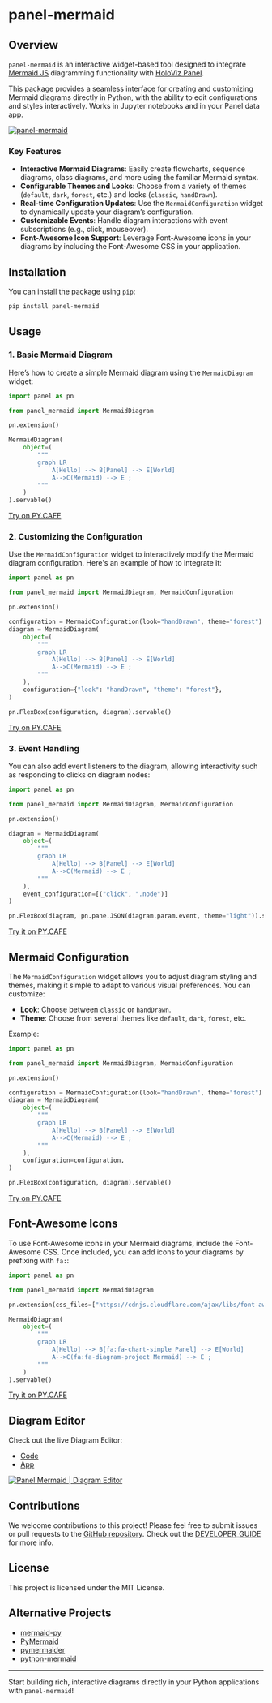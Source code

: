 # panel-mermaid

## Overview

`panel-mermaid` is an interactive widget-based tool designed to integrate [Mermaid JS](https://mermaid.js.org/) diagramming functionality with [HoloViz Panel](https://panel.holoviz.org/).

This package provides a seamless interface for creating and customizing Mermaid diagrams directly in Python, with the ability to edit configurations and styles interactively. Works in Jupyter notebooks and in your Panel data app.

[![panel-mermaid](static/panel-mermaid-bootstrap.png)](https://py.cafe/awesome.panel.org/panel-mermaid-diagrams)

### Key Features

- **Interactive Mermaid Diagrams**: Easily create flowcharts, sequence diagrams, class diagrams, and more using the familiar Mermaid syntax.
- **Configurable Themes and Looks**: Choose from a variety of themes (`default`, `dark`, `forest`, etc.) and looks (`classic`, `handDrawn`).
- **Real-time Configuration Updates**: Use the `MermaidConfiguration` widget to dynamically update your diagram’s configuration.
- **Customizable Events**: Handle diagram interactions with event subscriptions (e.g., click, mouseover).
- **Font-Awesome Icon Support**: Leverage Font-Awesome icons in your diagrams by including the Font-Awesome CSS in your application.

## Installation

You can install the package using `pip`:

```bash
pip install panel-mermaid
```

## Usage

### 1. Basic Mermaid Diagram

Here’s how to create a simple Mermaid diagram using the `MermaidDiagram` widget:

```python
import panel as pn

from panel_mermaid import MermaidDiagram

pn.extension()

MermaidDiagram(
    object=(
        """
        graph LR
            A[Hello] --> B[Panel] --> E[World]
            A-->C(Mermaid) --> E ;
        """
    )
).servable()
```

[Try on PY.CAFE](https://py.cafe/snippet/panel/v1#c=H4sIAGrhC2cAA41STU_DMAz9K5FPm9RWMARIRSDxJXEACXGAQzehbPVoUJqE1BtU0_47ztoxBpu25NJnP_vZr5nByOYIKajSWU_CSYNayEo40-c79rZsYq8l-lKqXLTEhwbeKPnmZRm4ziT4RWgqZU2nGyLrnE7fCD52-I4jOm9ROH1Y3B_MZFeI-6dVJJzL7A61tgMRxxfiKnsMQzXgNnuxXueDP3xOXXfaEboNUZxtVuVpu0mFfiqHGsPsEIHHj4nyWKKhiv1ZmND3vGb4iFs3mEe1C_4twgylc88KPyEdS11hBJgrujWhL6TkJxxxNRXWhJLa5irHeHqQ9E6SHhdrWdsJQTqDKfrgI6Q9nsRaerLccrYU84wiGBVK5x6ZlP1kSA4rJE5-qpwKSA-PDyIolXlp4FGD7lC9FawTIC-RwlhpvOKu7MG1NSSVQb9FIVDjYcNlipOhL8B8MI_-T7FlxFUd25W4GtZrV-nfPyGhL1qX2cOG3au3q-xae7nx5j2Ltuvh6fE-msSvRxmpd4kueUE13Hm0sJ_fYzaYfwOdqMshuwMAAA)

### 2. Customizing the Configuration

Use the `MermaidConfiguration` widget to interactively modify the Mermaid diagram configuration. Here's an example of how to integrate it:

```python
import panel as pn

from panel_mermaid import MermaidDiagram, MermaidConfiguration

pn.extension()

configuration = MermaidConfiguration(look="handDrawn", theme="forest")
diagram = MermaidDiagram(
    object=(
        """
        graph LR
            A[Hello] --> B[Panel] --> E[World]
            A-->C(Mermaid) --> E ;
        """
    ),
    configuration={"look": "handDrawn", "theme": "forest"},
)

pn.FlexBox(configuration, diagram).servable()
```

[Try on PY.CAFE](https://py.cafe/snippet/panel/v1#c=H4sIAI_jC2cAA41STY_aMBD9K9acQAoRGwgRqahUdrfaQytVe-geCKoMGYhbx04d8yXEf-84H8tSsWLtQ_LGz2_Gb-YIS50ixCDyQhvLCq5QMl6yQiW0V0bndexXjibnImUN8XsNHwRfG557Lb7XaiXWG8Ot0JVCoXzcW1Ql4U7XRZZvKWxy9WZHav1nkkDGVfpg-E4l4DGbYY4UXGmDpU2A1NI6_VmlqaeTKEZLL37j0k4a5FYC1X7FRC4y9u35HHHry-wJpdRz1ut9ZtPZD2dADR5nL9rIdP4fn47uO00J3ZrIPl3P2vXq74UNk2MC7skJxES-eHUC1bvrk_bpJxKpzCR7v0rcT_W-cyHoscaarl-i2fKFxE4XPDD4dyMM6SlbUter1iaGdNxPr-kx8eyhcFNRhQnyovgpcAfxissSPcBU2EflVCG2ZkOR4mAzrdyVg05Fir1t3w9GfkCXJT_ojYX4CFs0bg4gDqgSre2zJsljm8wQ8mCZCZkaJNLs9cTyRYmWDncitRnEd2Hfg1yolxoOavSEYp1RHgfpETGshMQpqZIDNF2WC4XmnQyO2lvUXKIU3OkCnOYn70oVTaLxwI_6QTgMo2g8GIXR-N3qz5LkpF8cqIHXj9_2x7d7e1lB7VCb_q5P_o6jYTgMgv5oMAzubrh327HGgVtutUZdtydr64vCj-S0NHRCcXkractzWd0-eVXXaIxn89M_s1ERecgEAAA)

### 3. Event Handling

You can also add event listeners to the diagram, allowing interactivity such as responding to clicks on diagram nodes:

```python
import panel as pn

from panel_mermaid import MermaidDiagram, MermaidConfiguration

pn.extension()

diagram = MermaidDiagram(
    object=(
        """
        graph LR
            A[Hello] --> B[Panel] --> E[World]
            A-->C(Mermaid) --> E ;
        """
    ),
    event_configuration=[("click", ".node")]
)

pn.FlexBox(diagram, pn.pane.JSON(diagram.param.event, theme="light")).servable()
```

[Try it on PY.CAFE](https://py.cafe/snippet/panel/v1#c=H4sIAOHiC2cAA41SbW_aMBD-K9F9AilENBAiMjFpdJ2qaW_qpPVDgiqTHMSbY2eOoSDEf985L6WtqJgtQZ7z43vunvMBUpUhRMCLUmnjlEyicFjllDKhvdKqaGIPBeqC8cxpiV8b-JGztWaF2-FrJVd8vdHMcFVnKKWHO4OyItzr20jWXHFmr3L0EunQUsvfmJpZi-xKoN5PmMhl7ny5O0Xs-hDfohBq4QwG7515_MMW3YCb-F5pkS1e8enouteW0G-Izrvzqn23-cctSvOQPu9xFvcSSAVP_yTg0iVPkp8J9Emt7pb6_yRwN1e7Xtu4S9561lPv88_v37ooRexvreA6JscCZwkIvs4NZet7FeotWwq0HoILGv9uuCaSNBVNrx5RoknOfgzaWRHP7Es73TpMkJXlL46PEK2YqNAFzLi5kTYvREZvKFLuTa6kvbJXGc9wsB16_sTz6bJge7UxEB1gi9rOEyKfKlHK3ClKeejENCEX0pyLTCOR4qcTw5YVGjp85JnJIboKhi4UXN43cNSgW7RdN5CaiGDFBc4pK3lA78swLlG_oWCpg2XDJUrJbF6A4-LonqmiFZqOvHDoB-MgDKejSRBO36z-lJKc9Mo9vEx7On4-H8_szMsKGoc6-ash-TsNx8HY94eT0di_uuDeZcdaBy651Rl13p68qy8M_kfT0KPjkolLoh3Pqtp9dOup0TOOF8d_ekI_p5AEAAA)

## Mermaid Configuration

The `MermaidConfiguration` widget allows you to adjust diagram styling and themes, making it simple to adapt to various visual preferences. You can customize:

- **Look**: Choose between `classic` or `handDrawn`.
- **Theme**: Choose from several themes like `default`, `dark`, `forest`, etc.

Example:

```python
import panel as pn

from panel_mermaid import MermaidDiagram, MermaidConfiguration

pn.extension()

configuration = MermaidConfiguration(look="handDrawn", theme="forest")
diagram = MermaidDiagram(
    object=(
        """
        graph LR
            A[Hello] --> B[Panel] --> E[World]
            A-->C(Mermaid) --> E ;
        """
    ),
    configuration=configuration,
)

pn.FlexBox(configuration, diagram).servable()
```

[Try on PY.CAFE](https://py.cafe/snippet/panel/v1#c=H4sIAD_iC2cAA41STY_aMBD9K9acQAoRGwgRqahUdrfaQytVe-geCKoMGYhbx04d8yXEf-84H8tSsWLtA7zx83uTNz7CUqcIMYi80MaygiuUjJesUAntldF5XfuVo8m5SFlD_F7DB8HXhudei--1Won1xnArdKVQKB_3FlVJuNN1leVbCptcvdmRWv-ZJJBxlT4YvlMJeMxmmCMVV9pgaRMgtbS2P6s0_XQSxWjpxW9c2kmD3Eqg2q-YyEXGvj2fK259mT2hlHrOer3PbDr74QKowePsRRuZzv_j09F9p2mhWxPZp-uuXa_-vYhhcoGIUSVF2X2VuJ_qfefynDXf3fVLNFu-kOiiBQ8M_t0IQzEpW9JQq8klhpTcn14zQuLZQ-GGXpUJ8qL4KXAH8YrLEj3AVNhH5XQhtmZDleJgM63clYNORYq9bd8PRn5AlyU_6I2F-AhbNG7MEAfUidb2WZPksTUzhDxYZkKmBok0ez2xfFGipcOdSG0G8V3Y9yAX6qWGgxo9oVhn5OMgfUQMKyFxSqqUAT0ey4VC846Do_YWNZcoBXe6AKf5ybvSRWM0HvhRPwiHYRSNB6MwGr_b_VmSkvSLA1zKno_fzse3e3vZQZ1Qa3_Xp3zH0TAcBkF_NBgGdzfSu51Yk8CttNqgrseTtf1F4Uc8LT06obi8ZdrynKvbJ6-aGj3j2fz0DwPoDvWnBAAA)

## Font-Awesome Icons

To use Font-Awesome icons in your Mermaid diagrams, include the Font-Awesome CSS. Once included, you can add icons to your diagrams by prefixing with `fa:`:

```python
import panel as pn

from panel_mermaid import MermaidDiagram

pn.extension(css_files=["https://cdnjs.cloudflare.com/ajax/libs/font-awesome/6.6.0/css/all.min.css"])

MermaidDiagram(
    object=(
        """
        graph LR
            A[Hello] --> B[fa:fa-chart-simple Panel] --> E[World]
            A-->C(fa:fa-diagram-project Mermaid) --> E ;
        """
    )
).servable()
```

[Try it on PY.CAFE](https://py.cafe/snippet/panel/v1#c=H4sIAEnjC2cAA41Sy27bMBD8FYEnG7AoW37BKlKgSQPk0AJFDs1BMgJaWkU0KJIl6RcM_3uXlhXXhQOHvHC5w53h7O5JrgogCeG1VsYFmkkQAbOBlhnu0qi6uXutwdSMF8EJ-LMJv3P2ZljtsVpS2DqQlivZya19LbkAe5dmpHJO2ySK8kIuLc2FWhWlYAZoruqILdk2Enxho1JJF7INWFVDNKET2o-wTMSEoDWXFM8ZmXc91SV5J5MBLrVYQu7uTpFfGTnu9xjBugp-PJ9v_PqWPoEQah6E4dfgPi1ZUrIwr5hxocXPCgh-eQOa_GP6oowo5v-VwNRDp3lZNKJCbZTX0xrVbZ4HX67Lw291qQWzZgsBHYxIjxj4s-IGapDOYoeObcgMGu0P4akfiHM77Tt4vMaQaf2bw4agGGGhR6Dg7lH6uiRxZoU3eucqJf2TnSp4AeG6T-MJjfGxYDu1ciTZkzUY30mSxKhEKfessOS-JTMY9UhecVEYQFD6nnFsYcFhcsMLV5FkMO73CPbvpQmHTfQE_K1CHh_iJxLih-Ueq6IHDzgHjEswHzB4aLhosAjRzNcl5DA_9K6oOBHNhnTaj8ej8XQ6G07G09mH6s8l0Umqd-Sy7Dn9b3-o27pLBY1DLf2gj_7OpqPxKI77k-EoHtxw77ZjJwduudUadd2eqtU3HX-G0-HQccnELdIW51n9PvSOXcMxTueHv1Q0a7t0BAAA)

## Diagram Editor

Check out the live Diagram Editor:

- [Code](https://py.cafe/awesome.panel.org/panel-mermaid-diagram-editor)
- [App](https://py.cafe/app/awesome.panel.org/panel-mermaid-diagram-editor)

[![Panel Mermaid | Diagram Editor](static/panel-mermaid-editor.gif)](https://py.cafe/awesome.panel.org/panel-mermaid-diagram-editor)

## Contributions

We welcome contributions to this project! Please feel free to submit issues or pull requests to the [GitHub repository](https://github.com/awesome-panel/panel-mermaid). Check out the [DEVELOPER_GUIDE](DEVELOPER_GUIDE.MD) for more info.

## License

This project is licensed under the MIT License.

## Alternative Projects

- [mermaid-py](https://github.com/ouhammmourachid/mermaid-py)
- [PyMermaid](https://github.com/QuattroMusic/PyMermaid)
- [pymermaider](https://github.com/diceroll123/pymermaider)
- [python-mermaid](https://github.com/Dynnammo/python_mermaid)

---

Start building rich, interactive diagrams directly in your Python applications with `panel-mermaid`!